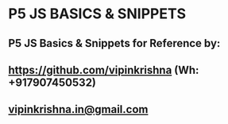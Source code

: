 # P5 JS BASICS & SNIPPETS

## P5 JS Basics & Snippets for Reference by:

## https://github.com/vipinkrishna (Wh: +917907450532)
## vipinkrishna.in@gmail.com
